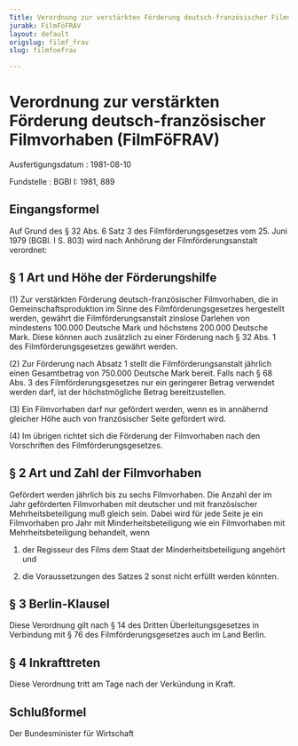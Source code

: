 ```yaml
---
Title: Verordnung zur verstärkten Förderung deutsch-französischer Filmvorhaben
jurabk: FilmFöFRAV
layout: default
origslug: filmf_frav
slug: filmfoefrav

---
```


# Verordnung zur verstärkten Förderung deutsch-französischer Filmvorhaben (FilmFöFRAV)

Ausfertigungsdatum
:   1981-08-10

Fundstelle
:   BGBl I: 1981, 889



## Eingangsformel

Auf Grund des § 32 Abs. 6 Satz 3 des Filmförderungsgesetzes vom 25. Juni 1979 (BGBl. I S. 803) wird nach Anhörung der Filmförderungsanstalt verordnet:


## § 1 Art und Höhe der Förderungshilfe

(1) Zur verstärkten Förderung deutsch-französischer Filmvorhaben, die in Gemeinschaftsproduktion im Sinne des Filmförderungsgesetzes hergestellt werden, gewährt die Filmförderungsanstalt zinslose Darlehen von mindestens 100.000 Deutsche Mark und höchstens 200.000 Deutsche Mark. Diese können auch zusätzlich zu einer Förderung nach § 32 Abs. 1 des Filmförderungsgesetzes gewährt werden.

(2) Zur Förderung nach Absatz 1 stellt die Filmförderungsanstalt jährlich einen Gesamtbetrag von 750.000 Deutsche Mark bereit. Falls nach § 68 Abs. 3 des Filmförderungsgesetzes nur ein geringerer Betrag verwendet werden darf, ist der höchstmögliche Betrag bereitzustellen.

(3) Ein Filmvorhaben darf nur gefördert werden, wenn es in annähernd gleicher Höhe auch von französischer Seite gefördert wird.

(4) Im übrigen richtet sich die Förderung der Filmvorhaben nach den Vorschriften des Filmförderungsgesetzes.


## § 2 Art und Zahl der Filmvorhaben

Gefördert werden jährlich bis zu sechs Filmvorhaben. Die Anzahl der im Jahr geförderten Filmvorhaben mit deutscher und mit französischer Mehrheitsbeteiligung muß gleich sein. Dabei wird für jede Seite je ein Filmvorhaben pro Jahr mit Minderheitsbeteiligung wie ein Filmvorhaben mit Mehrheitsbeteiligung behandelt, wenn

1.  der Regisseur des Films dem Staat der Minderheitsbeteiligung angehört und


2.  die Voraussetzungen des Satzes 2 sonst nicht erfüllt werden könnten.





## § 3 Berlin-Klausel

Diese Verordnung gilt nach § 14 des Dritten Überleitungsgesetzes in Verbindung mit § 76 des Filmförderungsgesetzes auch im Land Berlin.


## § 4 Inkrafttreten

Diese Verordnung tritt am Tage nach der Verkündung in Kraft.


## Schlußformel

Der Bundesminister für Wirtschaft

